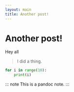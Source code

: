 ```yaml
---
layout: main
title: Another post!
---
```


# Another post!

Hey all

  > I did a thing.

```python
for i in range(10):
    print(i)
```

::: note
This is a pandoc note.
:::